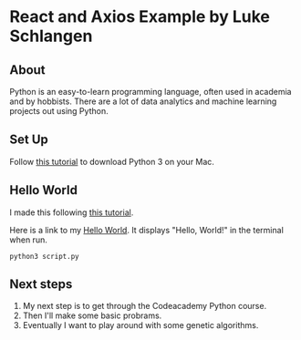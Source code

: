 # React and Axios Example by Luke Schlangen

## About
Python is an easy-to-learn programming language, often used in academia and by hobbists. There are a lot of data analytics and machine learning projects out using Python.

## Set Up
Follow [this tutorial](https://www.digitalocean.com/community/tutorials/how-to-install-python-3-and-set-up-a-local-programming-environment-on-macos) to download Python 3 on your Mac.

## Hello World
I made this following [this tutorial](https://www.digitalocean.com/community/tutorials/how-to-write-your-first-python-3-program).

Here is a link to my [Hello World](https://github.com/abgeiger/python-hello-world). It displays "Hello, World!" in the terminal when run.

`python3 script.py`

## Next steps

1. My next step is to get through the Codeacademy Python course.
2. Then I'll make some basic probrams.
3. Eventually I want to play around with some genetic algorithms.